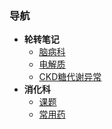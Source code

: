 ### 导航
- **轮转笔记**
	- [脑病科](/docs/脑病科.md) 
	- [电解质](/docs/电解质.md)
	- [CKD糖代谢异常](/docs/CKD糖代谢异常.md)
- **消化科**
	- [课题](/docs/课题.md)
	- [常用药](/docs/消化科常用药.md)


